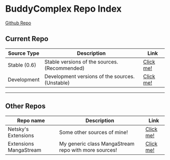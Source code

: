 
# BuddyComplex Repo Index
[Github Repo](https://github.com/TheNetsky/extensions-buddycomplex)

## Current Repo

| Source Type | Description |          Link |
| ---        |    ----   |         --- |
| Stable (0.6)   | Stable versions of the sources. (Recommended)        |  [Click me!](https://thenetsky.github.io/extensions-buddycomplex/0.6/)    |
| Development   | Development versions of the sources. (Unstable)        |  [Click me!](https://thenetsky.github.io/extensions-buddycomplex/dev/)    |


___
## Other Repos

| Repo name | Description |          Link |
| ---        |    ----   |         --- |
| Netsky's Extensions   | Some other sources of mine!        |  [Click me!](https://thenetsky.github.io/netskys-extensions/)    |
| Extensions MangaStream   | My generic class MangaStream repo with more sources!        |  [Click me!](https://thenetsky.github.io/extensions-mangastream/)    |
